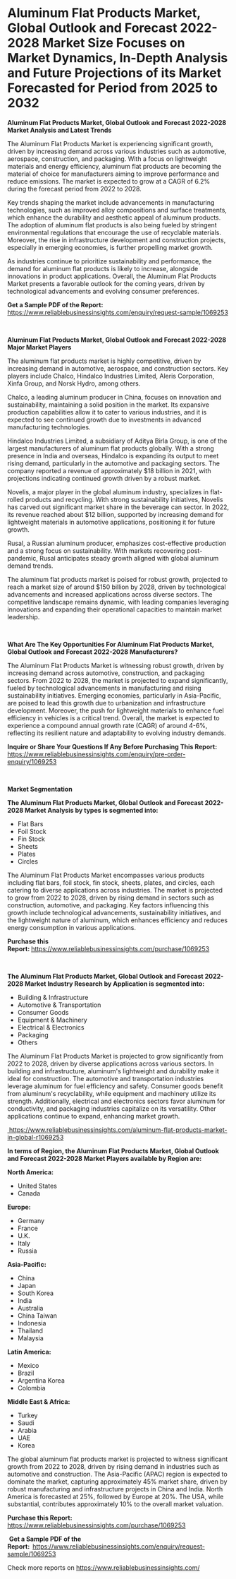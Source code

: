 <p><h1>Aluminum Flat Products Market, Global Outlook and Forecast 2022-2028 Market Size Focuses on Market Dynamics, In-Depth Analysis and Future Projections of its Market Forecasted for Period from 2025 to 2032</h1></p><p><strong>Aluminum Flat Products Market, Global Outlook and Forecast 2022-2028 Market Analysis and Latest Trends</strong></p>
<p><p>The Aluminum Flat Products Market is experiencing significant growth, driven by increasing demand across various industries such as automotive, aerospace, construction, and packaging. With a focus on lightweight materials and energy efficiency, aluminum flat products are becoming the material of choice for manufacturers aiming to improve performance and reduce emissions. The market is expected to grow at a CAGR of 6.2% during the forecast period from 2022 to 2028.</p><p>Key trends shaping the market include advancements in manufacturing technologies, such as improved alloy compositions and surface treatments, which enhance the durability and aesthetic appeal of aluminum products. The adoption of aluminum flat products is also being fueled by stringent environmental regulations that encourage the use of recyclable materials. Moreover, the rise in infrastructure development and construction projects, especially in emerging economies, is further propelling market growth.</p><p>As industries continue to prioritize sustainability and performance, the demand for aluminum flat products is likely to increase, alongside innovations in product applications. Overall, the Aluminum Flat Products Market presents a favorable outlook for the coming years, driven by technological advancements and evolving consumer preferences.</p></p>
<p><strong>Get a Sample PDF of the Report:&nbsp;</strong> <a href="https://www.reliablebusinessinsights.com/enquiry/request-sample/1069253?utm_campaign=3256&utm_medium=2&utm_source=Github&utm_content=ia&utm_term=21032025&utm_id=aluminum-flat-products-market-global-outlook-and-forecast-2022-2028">https://www.reliablebusinessinsights.com/enquiry/request-sample/1069253</a></p>
<p>&nbsp;</p>
<p><strong>Aluminum Flat Products Market, Global Outlook and Forecast 2022-2028 Major Market Players</strong></p>
<p><p>The aluminum flat products market is highly competitive, driven by increasing demand in automotive, aerospace, and construction sectors. Key players include Chalco, Hindalco Industries Limited, Aleris Corporation, Xinfa Group, and Norsk Hydro, among others.</p><p>Chalco, a leading aluminum producer in China, focuses on innovation and sustainability, maintaining a solid position in the market. Its expansive production capabilities allow it to cater to various industries, and it is expected to see continued growth due to investments in advanced manufacturing technologies. </p><p>Hindalco Industries Limited, a subsidiary of Aditya Birla Group, is one of the largest manufacturers of aluminum flat products globally. With a strong presence in India and overseas, Hindalco is expanding its output to meet rising demand, particularly in the automotive and packaging sectors. The company reported a revenue of approximately $18 billion in 2021, with projections indicating continued growth driven by a robust market.</p><p>Novelis, a major player in the global aluminum industry, specializes in flat-rolled products and recycling. With strong sustainability initiatives, Novelis has carved out significant market share in the beverage can sector. In 2022, its revenue reached about $12 billion, supported by increasing demand for lightweight materials in automotive applications, positioning it for future growth.</p><p>Rusal, a Russian aluminum producer, emphasizes cost-effective production and a strong focus on sustainability. With markets recovering post-pandemic, Rusal anticipates steady growth aligned with global aluminum demand trends. </p><p>The aluminum flat products market is poised for robust growth, projected to reach a market size of around $150 billion by 2028, driven by technological advancements and increased applications across diverse sectors. The competitive landscape remains dynamic, with leading companies leveraging innovations and expanding their operational capacities to maintain market leadership.</p></p>
<p>&nbsp;</p>
<p><strong>What Are The Key Opportunities For Aluminum Flat Products Market, Global Outlook and Forecast 2022-2028 Manufacturers?</strong></p>
<p><p>The Aluminum Flat Products Market is witnessing robust growth, driven by increasing demand across automotive, construction, and packaging sectors. From 2022 to 2028, the market is projected to expand significantly, fueled by technological advancements in manufacturing and rising sustainability initiatives. Emerging economies, particularly in Asia-Pacific, are poised to lead this growth due to urbanization and infrastructure development. Moreover, the push for lightweight materials to enhance fuel efficiency in vehicles is a critical trend. Overall, the market is expected to experience a compound annual growth rate (CAGR) of around 4-6%, reflecting its resilient nature and adaptability to evolving industry demands.</p></p>
<p><strong>Inquire or Share Your Questions If Any Before Purchasing This Report:</strong> <a href="https://www.reliablebusinessinsights.com/enquiry/pre-order-enquiry/1069253?utm_campaign=3256&utm_medium=2&utm_source=Github&utm_content=ia&utm_term=21032025&utm_id=aluminum-flat-products-market-global-outlook-and-forecast-2022-2028">https://www.reliablebusinessinsights.com/enquiry/pre-order-enquiry/1069253</a></p>
<p>&nbsp;</p>
<p><strong>Market Segmentation</strong></p>
<p><strong>The Aluminum Flat Products Market, Global Outlook and Forecast 2022-2028 Market Analysis by types is segmented into:</strong></p>
<p><ul><li>Flat Bars</li><li>Foil Stock</li><li>Fin Stock</li><li>Sheets</li><li>Plates</li><li>Circles</li></ul></p>
<p><p>The Aluminum Flat Products Market encompasses various products including flat bars, foil stock, fin stock, sheets, plates, and circles, each catering to diverse applications across industries. The market is projected to grow from 2022 to 2028, driven by rising demand in sectors such as construction, automotive, and packaging. Key factors influencing this growth include technological advancements, sustainability initiatives, and the lightweight nature of aluminum, which enhances efficiency and reduces energy consumption in various applications.</p></p>
<p><strong>Purchase this Report:&nbsp;</strong><a href="https://www.reliablebusinessinsights.com/purchase/1069253?utm_campaign=3256&utm_medium=2&utm_source=Github&utm_content=ia&utm_term=21032025&utm_id=aluminum-flat-products-market-global-outlook-and-forecast-2022-2028">https://www.reliablebusinessinsights.com/purchase/1069253</a></p>
<p>&nbsp;</p>
<p><strong>The Aluminum Flat Products Market, Global Outlook and Forecast 2022-2028 Market Industry Research by Application is segmented into:</strong></p>
<p><ul><li>Building & Infrastructure</li><li>Automotive & Transportation</li><li>Consumer Goods</li><li>Equipment & Machinery</li><li>Electrical & Electronics</li><li>Packaging</li><li>Others</li></ul></p>
<p><p>The Aluminum Flat Products Market is projected to grow significantly from 2022 to 2028, driven by diverse applications across various sectors. In building and infrastructure, aluminum's lightweight and durability make it ideal for construction. The automotive and transportation industries leverage aluminum for fuel efficiency and safety. Consumer goods benefit from aluminum's recyclability, while equipment and machinery utilize its strength. Additionally, electrical and electronics sectors favor aluminum for conductivity, and packaging industries capitalize on its versatility. Other applications continue to expand, enhancing market growth.</p></p>
<p><a href="https://www.reliablebusinessinsights.com/aluminum-flat-products-market-in-global-r1069253?utm_campaign=3256&utm_medium=2&utm_source=Github&utm_content=ia&utm_term=21032025&utm_id=aluminum-flat-products-market-global-outlook-and-forecast-2022-2028">&nbsp;https://www.reliablebusinessinsights.com/aluminum-flat-products-market-in-global-r1069253</a></p>
<p><strong>In terms of Region, the Aluminum Flat Products Market, Global Outlook and Forecast 2022-2028 Market Players available by Region are:</strong></p>
<p>
    <p> <strong> North America: </strong>
        <ul>
            <li>United States</li>
            <li>Canada</li>
        </ul>
        </p> 
    <p> <strong> Europe: </strong>
        <ul>
            <li>Germany</li>
            <li>France</li>
            <li>U.K.</li>
            <li>Italy</li>
            <li>Russia</li>
        </ul>
        </p> 
    <p> <strong> Asia-Pacific: </strong>
        <ul>
            <li>China</li>
            <li>Japan</li>
            <li>South Korea</li>
            <li>India</li>
            <li>Australia</li>
            <li>China Taiwan</li>
            <li>Indonesia</li>
            <li>Thailand</li>
            <li>Malaysia</li>
        </ul>
        </p> 
    <p> <strong> Latin America: </strong>
        <ul>
            <li>Mexico</li>
            <li>Brazil</li>
            <li>Argentina Korea</li>
            <li>Colombia</li>
        </ul>
        </p> 
    <p> <strong> Middle East & Africa: </strong>
        <ul>
            <li>Turkey</li>
            <li>Saudi</li>
            <li>Arabia</li>
            <li>UAE</li>
            <li>Korea</li>
        </ul>
    </p>
    </p>
<p><p>The global aluminum flat products market is projected to witness significant growth from 2022 to 2028, driven by rising demand in industries such as automotive and construction. The Asia-Pacific (APAC) region is expected to dominate the market, capturing approximately 45% market share, driven by robust manufacturing and infrastructure projects in China and India. North America is forecasted at 25%, followed by Europe at 20%. The USA, while substantial, contributes approximately 10% to the overall market valuation.</p></p>
<p><strong>Purchase this Report: </strong><a href="https://www.reliablebusinessinsights.com/purchase/1069253?utm_campaign=3256&utm_medium=2&utm_source=Github&utm_content=ia&utm_term=21032025&utm_id=aluminum-flat-products-market-global-outlook-and-forecast-2022-2028">https://www.reliablebusinessinsights.com/purchase/1069253</a></p>
<p>&nbsp;<strong>Get a Sample PDF of the Report:&nbsp;&nbsp;</strong><a href="https://www.reliablebusinessinsights.com/enquiry/request-sample/1069253?utm_campaign=3256&utm_medium=2&utm_source=Github&utm_content=ia&utm_term=21032025&utm_id=aluminum-flat-products-market-global-outlook-and-forecast-2022-2028">https://www.reliablebusinessinsights.com/enquiry/request-sample/1069253</a></p>
<p><strong></strong></p>
<p>Check more reports on <a href="https://www.reliablebusinessinsights.com/?utm_campaign=3256&utm_medium=2&utm_source=Github&utm_content=ia&utm_term=21032025&utm_id=aluminum-flat-products-market-global-outlook-and-forecast-2022-2028">https://www.reliablebusinessinsights.com/</a></p>